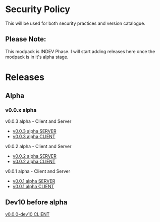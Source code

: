# Security Policy

This will be used for both security practices and version catalogue.

## Please Note:

This modpack is INDEV Phase. I will start adding releases here once the modpack is in it's alpha stage.

# Releases

## Alpha

### v0.0.x alpha

v0.0.3 alpha - Client and Server 

- [v0.0.3 alpha SERVER](https://github.com/Nrmot-GithubRepo/Project-CBT/releases/download/Alpha-0.0.3-server/CBT-Server-a0.0.3.zip)
- [v0.0.3 alpha CLIENT](https://github.com/Nrmot-GithubRepo/Project-CBT/releases/download/Alpha-0.0.3-client/CBT-Client-a0.0.3.zip)


v0.0.2 alpha - Client and Server 
- [v0.0.2 alpha SERVER](https://github.com/Nrmot-GithubRepo/Project-CBT/releases/download/Alpha-0.0.2-clientxserver/CBT-Server-a0.0.2.zip)
- [v0.0.2 alpha CLIENT](https://github.com/Nrmot-GithubRepo/Project-CBT/releases/download/Alpha-0.0.2-clientxserver/CBT-Client-a0.0.2.zip)

v0.0.1 alpha - Client and Server 
- [v0.0.1 alpha SERVER](https://github.com/Nrmot-GithubRepo/Project-CBT/releases/download/Alpha-0.0.1-server/CBT-Server-a0.0.1.zip)
- [v0.0.1 alpha CLIENT](https://github.com/Nrmot-GithubRepo/Project-CBT/releases/download/Alpha-0.0.1-client/CBT-Client-a0.0.1.zip)

## Dev10 before alpha

[v0.0.0-dev10 CLIENT](https://github.com/Nrmot-GithubRepo/Project-CBT/releases/download/v0.0.0-dev10/Project.CBT-DEV.zip)

